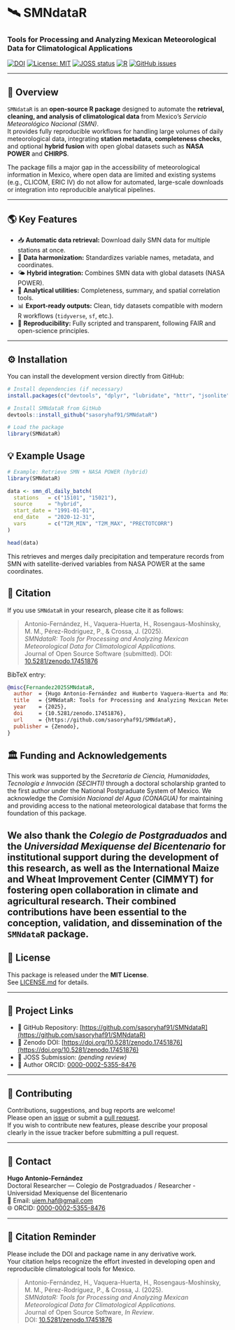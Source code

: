 # 🛰️ SMNdataR
### Tools for Processing and Analyzing Mexican Meteorological Data for Climatological Applications

[![DOI](https://zenodo.org/badge/DOI/10.5281/zenodo.17451876.svg)](https://doi.org/10.5281/zenodo.17451876)
[![License: MIT](https://img.shields.io/badge/License-MIT-green.svg)](LICENSE)
[![JOSS status](https://joss.theoj.org/papers/under_review.svg)](https://joss.theoj.org/)
[![R](https://img.shields.io/badge/R->=3.5-blue.svg)](https://cran.r-project.org/)
[![GitHub issues](https://img.shields.io/github/issues/sasoryhaf91/SMNdataR.svg)](https://github.com/sasoryhaf91/SMNdataR/issues)

---

## 📘 Overview

`SMNdataR` is an **open-source R package** designed to automate the **retrieval, cleaning, and analysis of climatological data** from Mexico’s *Servicio Meteorológico Nacional (SMN)*.  
It provides fully reproducible workflows for handling large volumes of daily meteorological data, integrating **station metadata**, **completeness checks**, and optional **hybrid fusion** with open global datasets such as **NASA POWER** and **CHIRPS**.

The package fills a major gap in the accessibility of meteorological information in Mexico, where open data are limited and existing systems (e.g., CLICOM, ERIC IV) do not allow for automated, large-scale downloads or integration into reproducible analytical pipelines.

---

## 🌎 Key Features

- 📥 **Automatic data retrieval:** Download daily SMN data for multiple stations at once.  
- 🧩 **Data harmonization:** Standardizes variable names, metadata, and coordinates.  
- 🌤️ **Hybrid integration:** Combines SMN data with global datasets (NASA POWER).  
- 🧮 **Analytical utilities:** Completeness, summary, and spatial correlation tools.  
- 📊 **Export-ready outputs:** Clean, tidy datasets compatible with modern R workflows (`tidyverse`, `sf`, etc.).  
- 🔁 **Reproducibility:** Fully scripted and transparent, following FAIR and open-science principles.  

---

## ⚙️ Installation

You can install the development version directly from GitHub:

```r
# Install dependencies (if necessary)
install.packages(c("devtools", "dplyr", "lubridate", "httr", "jsonlite", "sf"))

# Install SMNdataR from GitHub
devtools::install_github("sasoryhaf91/SMNdataR")

# Load the package
library(SMNdataR)
```

## 💡 Example Usage

```r
# Example: Retrieve SMN + NASA POWER (hybrid)
library(SMNdataR)

data <- smn_dl_daily_batch(
  stations   = c("15101", "15021"),
  source     = "hybrid",
  start_date = "1991-01-01",
  end_date   = "2020-12-31",
  vars       = c("T2M_MIN", "T2M_MAX", "PRECTOTCORR")
)

head(data)
```

This retrieves and merges daily precipitation and temperature records from SMN with satellite-derived 
variables from NASA POWER at the same coordinates.

## 📄 Citation

If you use `SMNdataR` in your research, please cite it as follows:

> Antonio-Fernández, H., Vaquera-Huerta, H., Rosengaus-Moshinsky, M. M., Pérez-Rodríguez, P., & Crossa, J. (2025).  
> *SMNdataR: Tools for Processing and Analyzing Mexican Meteorological Data for Climatological Applications.*  
> Journal of Open Source Software (submitted).
> DOI: [10.5281/zenodo.17451876](https://doi.org/10.5281/zenodo.17451876)

BibTeX entry:

```bibtex
@misc{Fernandez2025SMNdataR,
  author  = {Hugo Antonio-Fernández and Humberto Vaquera-Huerta and Moisés Michel Rosengaus-Moshinsky and Paulino Pérez-Rodríguez and José Crossa},
  title   = {SMNdataR: Tools for Processing and Analyzing Mexican Meteorological Data for Climatological Applications},
  year    = {2025},
  doi     = {10.5281/zenodo.17451876},
  url     = {https://github.com/sasoryhaf91/SMNdataR},
  publisher = {Zenodo},
}
```

## 🏛️ Funding and Acknowledgements

This work was supported by the *Secretaría de Ciencia, Humanidades, Tecnología e Innvoción (SECIHTI)* 
through a doctoral scholarship granted to the first author under the National Postgraduate System of Mexico. 
We acknowledge the *Comisión Nacional del Agua (CONAGUA)* for maintaining and providing access to the national 
meteorological database that forms the foundation of this package.

We also thank the *Colegio de Postgraduados* and the *Universidad Mexiquense del Bicentenario* 
for institutional support during the development of this research, as well as the International
Maize and Wheat Improvement Center (CIMMYT) for fostering open collaboration in climate and agricultural research. 
Their combined contributions have been essential to the conception, validation, and dissemination of the `SMNdataR` package.
---

## 🧾 License

This package is released under the **MIT License**.  
See [LICENSE.md](LICENSE.md) for details.

---

## 🔗 Project Links

- 🧬 GitHub Repository: [https://github.com/sasoryhaf91/SMNdataR](https://github.com/sasoryhaf91/SMNdataR)  
- 🧾 Zenodo DOI: [https://doi.org/10.5281/zenodo.17451876](https://doi.org/10.5281/zenodo.17451876)  
- 📄 JOSS Submission: *(pending review)*  
- 🧠 Author ORCID: [0000-0002-5355-8476](https://orcid.org/0000-0002-5355-8476)

---

## 🤝 Contributing

Contributions, suggestions, and bug reports are welcome!  
Please open an [issue](https://github.com/sasoryhaf91/SMNdataR/issues) or submit a [pull request](https://github.com/sasoryhaf91/SMNdataR/pulls).  
If you wish to contribute new features, please describe your proposal clearly in the issue tracker before submitting a pull request.

---

## 🧠 Contact

**Hugo Antonio-Fernández**  
Doctoral Researcher — Colegio de Postgraduados / Researcher - Universidad Mexiquense del Bicentenario  
📧 Email: [uiem.haf@gmail.com](mailto:uiem.haf@gmail.com)  
🌐 ORCID: [0000-0002-5355-8476](https://orcid.org/0000-0002-5355-8476)

---

## 🧭 Citation Reminder

Please include the DOI and package name in any derivative work.  
Your citation helps recognize the effort invested in developing open and reproducible climatological tools for Mexico.

> Antonio-Fernández, H., Vaquera-Huerta, H., Rosengaus-Moshinsky, M. M., Pérez-Rodríguez, P., & Crossa, J. (2025).  
> *SMNdataR: Tools for Processing and Analyzing Mexican Meteorological Data for Climatological Applications.*  
> Journal of Open Source Software, *In Review*.  
> DOI: [10.5281/zenodo.17451876](https://doi.org/10.5281/zenodo.17451876)

  
